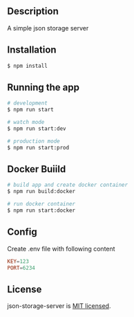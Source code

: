 
## Description

A simple json storage server

## Installation

```bash
$ npm install
```

## Running the app

```bash
# development
$ npm run start

# watch mode
$ npm run start:dev

# production mode
$ npm run start:prod
```

## Docker Buiild

```bash
# build app and create docker container
$ npm run build:docker

# run docker container
$ npm run start:docker

```

## Config

Create .env file with following content
```conf
KEY=123
PORT=6234
```


## License

json-storage-server is [MIT licensed](LICENSE).

